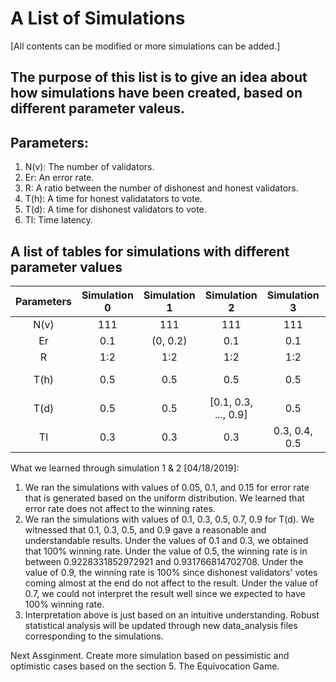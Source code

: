 
# A List of Simulations 
[All contents can be modified or more simulations can be added.]

## The purpose of this list is to give an idea about how simulations have been created, based on different parameter valeus.

## Parameters:
1. N(v): The number of validators.
2. Er:   An error rate.
3. R:    A ratio between the number of dishonest and honest validators.
4. T(h): A time for honest validatators to vote.
5. T(d): A time for dishonest validators to vote.
6. Tl:   Time latency.

## A list of tables for simulations with different parameter values
|Parameters | Simulation 0         | Simulation 1         | Simulation 2         | Simulation 3         | Simulation 4       |
|:---------:|:--------------------:|:--------------------:|:--------------------:|:--------------------:|:------------------:|
|N(v)       |      111             |      111             |      111             |      111             |      111           |
|Er         |      0.1             |    (0, 0.2)          |      0.1             |      0.1             |      0.1           |
|R          |      1:2             |      1:2             |      1:2             |      1:2             |      1:2           |
|T(h)       |      0.5             |      0.5             |      0.5             |      0.5             |[0.5, 0.6, ..., 0.9]|
|T(d)       |      0.5             |      0.5             | [0.1, 0.3, ..., 0.9] |      0.5             |      0.5           |
|Tl         |      0.3             |      0.3             |      0.3             |    0.3, 0.4, 0.5     |      0.3           |

What we learned through simulation 1 & 2 [04/18/2019]:
1. We ran the simulations with values of 0.05, 0.1, and 0.15 for error rate that is
  generated based on the uniform distribution.
  We learned that error rate does not affect to the winning rates.
2. We ran the simulations with values of 0.1, 0.3, 0.5, 0.7, 0.9 for T(d).
  We witnessed that 0.1, 0.3, 0.5, and 0.9 gave a reasonable and understandable results.
  Under the values of 0.1 and 0.3, we obtained that 100% winning rate.
  Under the value of 0.5, the winning rate is in between 0.9228331852972921 and 0.931766814702708.
  Under the value of 0.9, the winning rate is 100% since dishonest validators' votes
  coming almost at the end do not affect to the result.
  Under the value of 0.7, we could not interpret the result well since we expected to have 100% winning rate.
3. Interpretation above is just based on an intuitive understanding. Robust statistical analysis will be updated through new data_analysis files corresponding to the simulations.

Next Assginment.
Create more simulation based on pessimistic and optimistic cases based on the section 5. The Equivocation Game.

